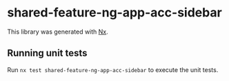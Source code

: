 # shared-feature-ng-app-acc-sidebar

This library was generated with [Nx](https://nx.dev).

## Running unit tests

Run `nx test shared-feature-ng-app-acc-sidebar` to execute the unit tests.
